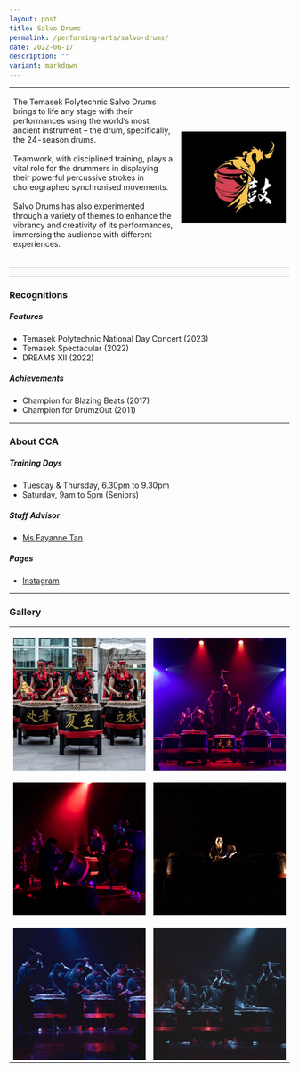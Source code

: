 ```yaml
---
layout: post
title: Salvo Drums
permalink: /performing-arts/salvo-drums/
date: 2022-06-17
description: ""
variant: markdown
---
```

<table>
	<tbody>
		<tr>
			<td>
				<p>
                    The Temasek Polytechnic Salvo Drums brings to life any stage with their performances using the world’s most ancient instrument – the drum, specifically, the 24-season drums.
                    <br>
					<br>
                    Teamwork, with disciplined training, plays a vital role for the drummers in displaying their powerful percussive strokes in choreographed synchronised movements. 
                    <br>
                    <br>
                    Salvo Drums has also experimented through a variety of themes to enhance the vibrancy and creativity of its performances, immersing the audience with different experiences.
                    <br>
                    <br>
				</p>
			</td>
			<td style="width:40%">
				<img alt="Salvo" style="display:block;margin-left:auto;margin-right:auto;" src="/images/Arts/Salvo/Salvo_logo.png">
			</td>
		</tr>
	</tbody>
</table>
	
<hr>
	
### Recognitions

##### Features
	
<ul>
  <li>Temasek Polytechnic National Day Concert (2023)</li>  
	<li>Temasek Spectacular (2022)</li>
    <li>DREAMS XII (2022)</li>
</ul>

##### Achievements
	
<ul>
    <li>Champion for Blazing Beats (2017)</li>
    <li>Champion for DrumzOut (2011)</li>
</ul>

<hr>

### About CCA

##### Training Days
            
<ul>    
    <li>Tuesday &amp; Thursday, 6.30pm to 9.30pm</li>
    <li>Saturday, 9am to 5pm (Seniors)</li>
</ul>


##### Staff Advisor

<ul>
	<li>
    <a href="mailto:fayanne_tan@tp.edu.sg">Ms Fayanne Tan</a>
		<br>
	</li>
</ul>

##### Pages

<ul>
	<li><a href="https://www.instagram.com/tpsalvo/">Instagram</a></li>
</ul>

<hr>

### Gallery

<table>
	<tbody>
		<tr>
			<td style="width:50%"><br>
				<img alt="Salvo" style="display:block;margin-left:auto;margin-right:auto;" src="/images/Arts/Salvo/Salvo_pic_1.jpg">
			</td>
			<td style="width:50%"><br>
				<img alt="Salvo" style="display:block;margin-left:auto;margin-right:auto;" src="/images/Arts/Salvo/Salvo_pic_2.jpg">
			</td>
		</tr>
		<tr>
			<td style="width:50%"><br>
				<img alt="Salvo" style="display:block;margin-left:auto;margin-right:auto;" src="/images/Arts/Salvo/Salvo_pic_3.jpg">
			</td>
			<td style="width:50%"><br>
				<img alt="Salvo" style="display:block;margin-left:auto;margin-right:auto;" src="/images/Arts/Salvo/Salvo_pic_4.jpg">
			</td>
		</tr>
		<tr>
			<td style="width:50%"><br>
				<img alt="Salvo" style="display:block;margin-left:auto;margin-right:auto;" src="/images/Arts/Salvo/Salvo_pic_5.jpg">
			</td>
			<td style="width:50%"><br>
				<img alt="Salvo" style="display:block;margin-left:auto;margin-right:auto;" src="/images/Arts/Salvo/Salvo_pic_6.jpg">
			</td>
		</tr>
	</tbody>
</table>
